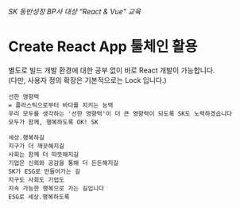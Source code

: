 ###### SK 동반성장 BP사 대상 “React & Vue" 교육

# Create React App 툴체인 활용

별도로 빌드 개발 환경에 대한 공부 없이 바로 React 개발이 가능합니다.  
(다만, 사용자 정의 확장은 기본적으로는 Lock 입니다.)

```
선한 영향력
= 플라스틱으로부터 바다를 지키는 능력
우리 모두를 생각하는 '선한 영향력'이 더 큰 영향력이 되도록 SK도 노력하겠습니다
모두가 함께, 행복하도록 OK! SK
```

```
세상.행복하길
지구가 더 깨끗해지길
사회는 함께 더 따뜻해지길
기업은 신뢰와 공감을 통해 더 든든해지길
SK가 ESG로 만들어가는 길
지구도 사회도 기업도
지속 가능한 행복으로 가는 길입니다
ESG로 세상.행복하도록
```
